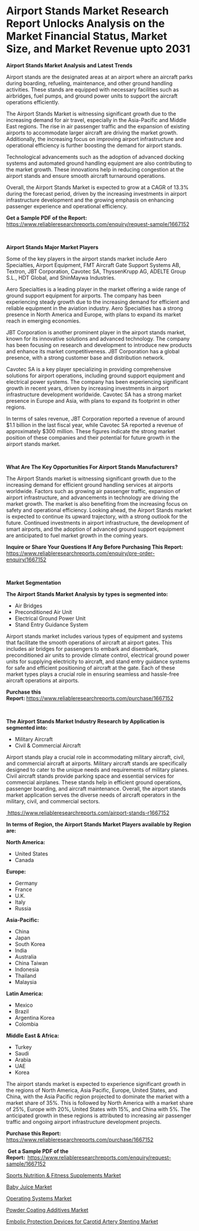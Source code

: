 <p><h1>Airport Stands Market Research Report Unlocks Analysis on the Market Financial Status, Market Size, and Market Revenue upto 2031</h1></p><p><strong>Airport Stands Market Analysis and Latest Trends</strong></p>
<p><p>Airport stands are the designated areas at an airport where an aircraft parks during boarding, refueling, maintenance, and other ground handling activities. These stands are equipped with necessary facilities such as airbridges, fuel pumps, and ground power units to support the aircraft operations efficiently.</p><p>The Airport Stands Market is witnessing significant growth due to the increasing demand for air travel, especially in the Asia-Pacific and Middle East regions. The rise in air passenger traffic and the expansion of existing airports to accommodate larger aircraft are driving the market growth. Additionally, the increasing focus on improving airport infrastructure and operational efficiency is further boosting the demand for airport stands.</p><p>Technological advancements such as the adoption of advanced docking systems and automated ground handling equipment are also contributing to the market growth. These innovations help in reducing congestion at the airport stands and ensure smooth aircraft turnaround operations.</p><p>Overall, the Airport Stands Market is expected to grow at a CAGR of 13.3% during the forecast period, driven by the increasing investments in airport infrastructure development and the growing emphasis on enhancing passenger experience and operational efficiency.</p></p>
<p><strong>Get a Sample PDF of the Report:&nbsp;</strong> <a href="https://www.reliableresearchreports.com/enquiry/request-sample/1667152">https://www.reliableresearchreports.com/enquiry/request-sample/1667152</a></p>
<p>&nbsp;</p>
<p><strong>Airport Stands Major Market Players</strong></p>
<p><p>Some of the key players in the airport stands market include Aero Specialties, Airport Equipment, FMT Aircraft Gate Support Systems AB, Textron, JBT Corporation, Cavotec SA, ThyssenKrupp AG, ADELTE Group S.L., HDT Global, and ShinMaywa Industries.</p><p>Aero Specialties is a leading player in the market offering a wide range of ground support equipment for airports. The company has been experiencing steady growth due to the increasing demand for efficient and reliable equipment in the aviation industry. Aero Specialties has a strong presence in North America and Europe, with plans to expand its market reach in emerging economies.</p><p>JBT Corporation is another prominent player in the airport stands market, known for its innovative solutions and advanced technology. The company has been focusing on research and development to introduce new products and enhance its market competitiveness. JBT Corporation has a global presence, with a strong customer base and distribution network.</p><p>Cavotec SA is a key player specializing in providing comprehensive solutions for airport operations, including ground support equipment and electrical power systems. The company has been experiencing significant growth in recent years, driven by increasing investments in airport infrastructure development worldwide. Cavotec SA has a strong market presence in Europe and Asia, with plans to expand its footprint in other regions.</p><p>In terms of sales revenue, JBT Corporation reported a revenue of around $1.1 billion in the last fiscal year, while Cavotec SA reported a revenue of approximately $300 million. These figures indicate the strong market position of these companies and their potential for future growth in the airport stands market.</p></p>
<p>&nbsp;</p>
<p><strong>What Are The Key Opportunities For Airport Stands Manufacturers?</strong></p>
<p><p>The Airport Stands market is witnessing significant growth due to the increasing demand for efficient ground handling services at airports worldwide. Factors such as growing air passenger traffic, expansion of airport infrastructure, and advancements in technology are driving the market growth. The market is also benefiting from the increasing focus on safety and operational efficiency. Looking ahead, the Airport Stands market is expected to continue its upward trajectory, with a strong outlook for the future. Continued investments in airport infrastructure, the development of smart airports, and the adoption of advanced ground support equipment are anticipated to fuel market growth in the coming years.</p></p>
<p><strong>Inquire or Share Your Questions If Any Before Purchasing This Report:</strong> <a href="https://www.reliableresearchreports.com/enquiry/pre-order-enquiry/1667152">https://www.reliableresearchreports.com/enquiry/pre-order-enquiry/1667152</a></p>
<p>&nbsp;</p>
<p><strong>Market Segmentation</strong></p>
<p><strong>The Airport Stands Market Analysis by types is segmented into:</strong></p>
<p><ul><li>Air Bridges</li><li>Preconditioned Air Unit</li><li>Electrical Ground Power Unit</li><li>Stand Entry Guidance System</li></ul></p>
<p><p>Airport stands market includes various types of equipment and systems that facilitate the smooth operations of aircraft at airport gates. This includes air bridges for passengers to embark and disembark, preconditioned air units to provide climate control, electrical ground power units for supplying electricity to aircraft, and stand entry guidance systems for safe and efficient positioning of aircraft at the gate. Each of these market types plays a crucial role in ensuring seamless and hassle-free aircraft operations at airports.</p></p>
<p><strong>Purchase this Report:&nbsp;</strong><a href="https://www.reliableresearchreports.com/purchase/1667152">https://www.reliableresearchreports.com/purchase/1667152</a></p>
<p>&nbsp;</p>
<p><strong>The Airport Stands Market Industry Research by Application is segmented into:</strong></p>
<p><ul><li>Military Aircraft</li><li>Civil & Commercial Aircraft</li></ul></p>
<p><p>Airport stands play a crucial role in accommodating military aircraft, civil, and commercial aircraft at airports. Military aircraft stands are specifically designed to cater to the unique needs and requirements of military planes. Civil aircraft stands provide parking space and essential services for commercial airplanes. These stands help in efficient ground operations, passenger boarding, and aircraft maintenance. Overall, the airport stands market application serves the diverse needs of aircraft operators in the military, civil, and commercial sectors.</p></p>
<p><a href="https://www.reliableresearchreports.com/airport-stands-r1667152">&nbsp;https://www.reliableresearchreports.com/airport-stands-r1667152</a></p>
<p><strong>In terms of Region, the Airport Stands Market Players available by Region are:</strong></p>
<p>
    <p> <strong> North America: </strong>
        <ul>
            <li>United States</li>
            <li>Canada</li>
        </ul>
        </p> 
    <p> <strong> Europe: </strong>
        <ul>
            <li>Germany</li>
            <li>France</li>
            <li>U.K.</li>
            <li>Italy</li>
            <li>Russia</li>
        </ul>
        </p> 
    <p> <strong> Asia-Pacific: </strong>
        <ul>
            <li>China</li>
            <li>Japan</li>
            <li>South Korea</li>
            <li>India</li>
            <li>Australia</li>
            <li>China Taiwan</li>
            <li>Indonesia</li>
            <li>Thailand</li>
            <li>Malaysia</li>
        </ul>
        </p> 
    <p> <strong> Latin America: </strong>
        <ul>
            <li>Mexico</li>
            <li>Brazil</li>
            <li>Argentina Korea</li>
            <li>Colombia</li>
        </ul>
        </p> 
    <p> <strong> Middle East & Africa: </strong>
        <ul>
            <li>Turkey</li>
            <li>Saudi</li>
            <li>Arabia</li>
            <li>UAE</li>
            <li>Korea</li>
        </ul>
    </p>
    </p>
<p><p>The airport stands market is expected to experience significant growth in the regions of North America, Asia Pacific, Europe, United States, and China, with the Asia Pacific region projected to dominate the market with a market share of 35%. This is followed by North America with a market share of 25%, Europe with 20%, United States with 15%, and China with 5%. The anticipated growth in these regions is attributed to increasing air passenger traffic and ongoing airport infrastructure development projects.</p></p>
<p><strong>Purchase this Report: </strong><a href="https://www.reliableresearchreports.com/purchase/1667152">https://www.reliableresearchreports.com/purchase/1667152</a></p>
<p>&nbsp;<strong>Get a Sample PDF of the Report:&nbsp;&nbsp;</strong><a href="https://www.reliableresearchreports.com/enquiry/request-sample/1667152">https://www.reliableresearchreports.com/enquiry/request-sample/1667152</a></p>
<p><strong></strong></p>
<p><p><a href="https://medium.com/@stephen.russell7684/analyzing-sports-nutrition-fitness-supplements-market-dynamics-and-growth-drivers-and-forecasted-9f9d43728052">Sports Nutrition & Fitness Supplements Market</a></p><p><a href="https://medium.com/@amelia.martin5698/analyzing-baby-juice-market-dynamics-and-growth-drivers-and-forecasted-for-period-from-2024-to-2031-f92790e321da">Baby Juice Market</a></p><p><a href="https://github.com/hzxpgedq27/Market-Research-Report-List-1/blob/main/operating-systems-market.md">Operating Systems Market</a></p><p><a href="https://www.linkedin.com/pulse/global-powder-coating-additives-market-status-2024-2031-forecast-7dnre?trackingId=WCarxZM9SqWGYlGTjB%2ByrA%3D%3D">Powder Coating Additives Market</a></p><p><a href="https://www.linkedin.com/pulse/global-embolic-protection-devices-carotid-artery-stenting-hue3c?trackingId=aoFNpfwFR8movlt3Pt%2BOcA%3D%3D">Embolic Protection Devices for Carotid Artery Stenting Market</a></p></p>